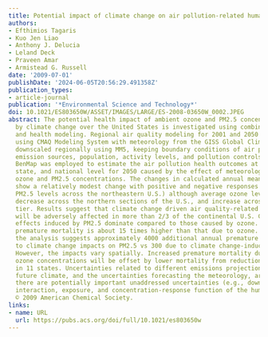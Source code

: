 ```yaml
---
title: Potential impact of climate change on air pollution-related human health effects
authors:
- Efthimios Tagaris
- Kuo Jen Liao
- Anthony J. Delucia
- Leland Deck
- Praveen Amar
- Armistead G. Russell
date: '2009-07-01'
publishDate: '2024-06-05T20:56:29.491358Z'
publication_types:
- article-journal
publication: '*Environmental Science and Technology*'
doi: 10.1021/ES803650W/ASSET/IMAGES/LARGE/ES-2008-03650W_0002.JPEG
abstract: The potential health impact of ambient ozone and PM2.5 concentrations modulated
  by climate change over the United States is investigated using combined atmospheric
  and health modeling. Regional air quality modeling for 2001 and 2050 was conducted
  using CMAQ Modeling System with meteorology from the GISS Global Climate Model,
  downscaled regionally using MM5, keeping boundary conditions of air pollutants,
  emission sources, population, activity levels, and pollution controls constant.
  BenMap was employed to estimate the air pollution health outcomes at the county,
  state, and national level for 2050 caused by the effect of meteorology on future
  ozone and PM2.5 concentrations. The changes in calculated annual mean PM 2.5 concentrations
  show a relatively modest change with positive and negative responses (increasing
  PM2.5 levels across the northeastern U.S.) although average ozone levels slightly
  decrease across the northern sections of the U.S., and increase across the southern
  tier. Results suggest that climate change driven air quality-related health effects
  will be adversely affected in more than 2/3 of the continental U.S. Changes in health
  effects induced by PM2.5 dominate compared to those caused by ozone. PM 2.5-induced
  premature mortality is about 15 times higher than that due to ozone. Nationally
  the analysis suggests approximately 4000 additional annual premature deaths due
  to climate change impacts on PM2.5 vs 300 due to climate change-induced ozone changes.
  However, the impacts vary spatially. Increased premature mortality due to elevated
  ozone concentrations will be offset by lower mortality from reductions in PM2.5
  in 11 states. Uncertainties related to different emissions projections used to simulate
  future climate, and the uncertainties forecasting the meteorology, are large although
  there are potentially important unaddressed uncertainties (e.g., downscaling, speciation,
  interaction, exposure, and concentration-response function of the human health studies).
  © 2009 American Chemical Society.
links:
- name: URL
  url: https://pubs.acs.org/doi/full/10.1021/es803650w
---
```

